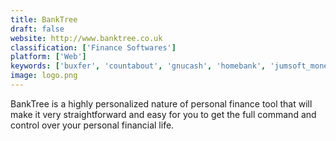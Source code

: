 ```yaml
---
title: BankTree
draft: false 
website: http://www.banktree.co.uk
classification: ['Finance Softwares']
platform: ['Web']
keywords: ['buxfer', 'countabout', 'gnucash', 'homebank', 'jumsoft_money', 'kmymoney', 'lovemoney', 'microsoft_money', 'mint', 'money_manager_ex', 'moneydance', 'moneyline', 'moneymanagernet', 'moneytrackin', 'moneywiz', 'moneyspire', 'quicken', 'smartamount', 'squirrel', 'youneedabudget', 'icompta']
image: logo.png
---
```

BankTree is a highly personalized nature of personal finance tool that will make it very straightforward and easy for you to get the full command and control over your personal financial life.